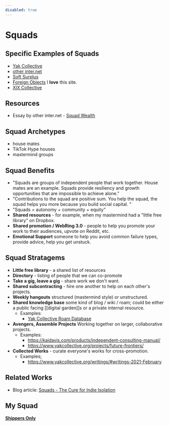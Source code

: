 ```yaml
---
disabled: true
---
```


# Squads

## Specific Examples of Squads
  - [Yak Collective](https://www.yakcollective.org/)
  - [other inter.net](https://otherinter.net/)
  - [Soft Surplus](https://www.instagram.com/)
  - [Foreign Objects](https://www.foreignobjects.net/) I __love__ this site.
  - [XIX Collective](https://www.xixcollective.com/)

## Resources
- Essay by other inter.net - [Squad Wealth](https://otherinter.net/squad-wealth/)


## Squad Archetypes
  - house mates
  - TikTok Hype houses
  - mastermind groups
    
## Squad Benefits
  - "Squads are groups of independent people that work together. House mates are an example. Squads provide resiliency and growth opportunities that are impossible to achieve alone."
  - "Contributions to the squad are positive sum. You help the squad, the squad helps you more because you build social capital. "
  - "Squads = autonomy + community + equity"
  - **Shared resources** - for example, when my mastermind had a "little free library" on Dropbox. 
  - **Shared promotion / WebRing 3.0** - people to help you promote your work to their audiences, upvote on Reddit, etc. 
  - **Emotional Support** someone to help you avoid common failure types, provide advice, help you get unstuck. 

## Squad Stratagems
  - **Little free library** - a shared list of resources
  - **Directory** - listing of people that we can co-promote
  - **Take a gig, leave a gig** - share work we don't want. 
  - **Shared subcontracting** - hire one another to help on each other's projects.
  - **Weekly hangouts**  structured (mastermind style) or unstructured.
  - **Shared knowledge base** some kind of blog / wiki / roam; could be either a public facing [[digital garden]]s or a private internal resource.
      - Examples:
          - [Yak Collective Roam Database](https://roamresearch.com/#/app/ArtOfGig/page/s6nvla0u4)
  - **Avengers, Assemble Projects** Working together on larger, collaborative projects.
      - Examples: 
          - https://kaidavis.com/products/independent-consulting-manual/
          - https://www.yakcollective.org/projects/future-frontiers/
  - **Collected Works** - curate everyone's works for cross-promotion.
      - Examples;
          - https://www.yakcollective.org/writings/#writings-2021-February

## Related Works
- Blog article: [Squads - The Cure for Indie Isolation](https://glennstovall.com/squads/)

## My Squad
**[Shippers Only](https://shippersonly.com)**
